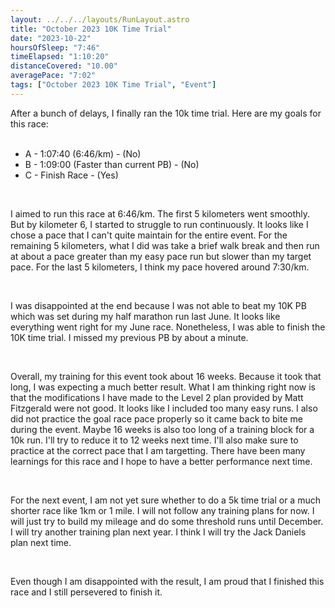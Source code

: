 ```yaml
---
layout: ../../../layouts/RunLayout.astro
title: "October 2023 10K Time Trial"
date: "2023-10-22"
hoursOfSleep: "7:46"
timeElapsed: "1:10:20"
distanceCovered: "10.00"
averagePace: "7:02"
tags: ["October 2023 10K Time Trial", "Event"]
---
```


After a bunch of delays, I finally ran the 10k time trial. Here are my goals for this race: <br/><br/>

<ul>
    <li>A - 1:07:40 (6:46/km) - (No)</li>
    <li>B - 1:09:00 (Faster than current PB) - (No)</li>
    <li>C - Finish Race - (Yes)</li>
</ul>

<br/>

I aimed to run this race at 6:46/km. The first 5 kilometers went smoothly. But by kilometer 6, I started to struggle to run continuously. It looks like I chose a pace that I can't quite maintain for the entire event. For the remaining 5 kilometers, what I did was take a brief walk break and then run at about a pace greater than my easy pace run but slower than my target pace. For the last 5 kilometers, I think my pace hovered around 7:30/km.

<br/>

I was disappointed at the end because I was not able to beat my 10K PB which was set during my half marathon run last June. It looks like everything went right for my June race. Nonetheless, I was able to finish the 10K time trial. I missed my previous PB by about a minute.

<br/>

Overall, my training for this event took about 16 weeks. Because it took that long, I was expecting a much better result. What I am thinking right now is that the modifications I have made to the Level 2 plan provided by Matt Fitzgerald were not good. It looks like I included too many easy runs. I also did not practice the goal race pace properly so it came back to bite me during the event. Maybe 16 weeks is also too long of a training block for a 10k run. I'll try to reduce it to 12 weeks next time. I'll also make sure to practice at the correct pace that I am targetting. There have been many learnings for this race and I hope to have a better performance next time.

<br/>

For the next event, I am not yet sure whether to do a 5k time trial or a much shorter race like 1km or 1 mile. I will not follow any training plans for now. I will just try to build my mileage and do some threshold runs until December. I will try another training plan next year. I think I will try the Jack Daniels plan next time.

<br/>

Even though I am disappointed with the result, I am proud that I finished this race and I still persevered to finish it.
